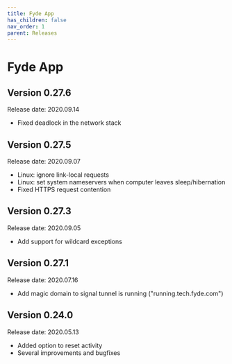 ```yaml
---
title: Fyde App
has_children: false
nav_order: 1
parent: Releases
---
```

# Fyde App

## Version 0.27.6

Release date: 2020.09.14

- Fixed deadlock in the network stack

## Version 0.27.5

Release date: 2020.09.07

- Linux: ignore link-local requests
- Linux: set system nameservers when computer leaves sleep/hibernation
- Fixed HTTPS request contention

## Version 0.27.3

Release date: 2020.09.05

- Add support for wildcard exceptions

## Version 0.27.1

Release date: 2020.07.16

- Add magic domain to signal tunnel is running ("running.tech.fyde.com")

## Version 0.24.0

Release date: 2020.05.13

- Added option to reset activity
- Several improvements and bugfixes
